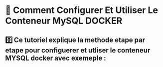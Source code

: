 # 🔖 Comment Configurer Et Utiliser Le Conteneur MySQL DOCKER

0️⃣ Ce tutoriel explique la methode etape par etape pour configuerer et utliser le conteneur MYSQL docker avec exemeple : 
--------------------------------------------------------------------------------------------------------------------------
